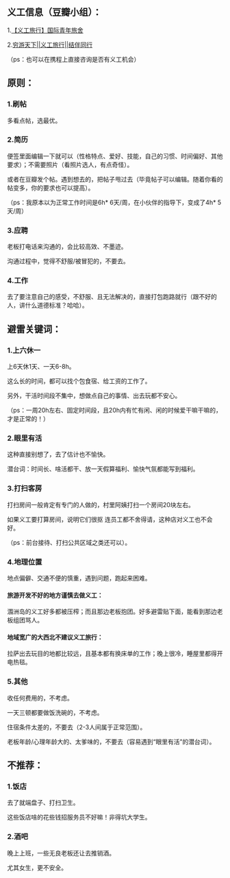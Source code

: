 ## 义工信息（豆瓣小组）：
1.[【义工旅行】国际青年旅舍](https://www.douban.com/group/junehostel/?ref=sidebar) 

2.[穷游天下||义工旅行||结伴同行](https://www.douban.com/group/582645/) 

（ps：也可以在携程上直接咨询是否有义工机会）

## 原则：
### 1.刷帖
多看点帖，选最优。

### 2.简历
便签里面编辑一下就可以（性格特点、爱好、技能，自己的习惯、时间偏好、其他要求）；不需要照片（看照片选人，有点奇怪）。

或者在豆瓣发个帖。遇到想去的，把帖子甩过去（毕竟帖子可以编辑。随着你看的帖变多，你的要求也可以提高）。

（ps：我原本以为正常工作时间是6h* 6天/周，在小伙伴的指导下，变成了4h* 5天/周）

### 3.应聘
老板打电话来沟通的，会比较高效、不墨迹。

沟通过程中，觉得不舒服/被冒犯的，不要去。

### 4.工作
去了要注意自己的感受，不舒服、且无法解决的，直接打包跑路就行（跟不好的人，讲什么道德标准？哈哈）。

## 避雷关键词：
### 1.上六休一
上6天休1天、一天6-8h。

这么长的时间，都可以找个包食宿、给工资的工作了。

另外，干活时间段不集中，想做点自己的事情、出去玩都不安心。

（ps：一周20h左右、固定时间段，且20h内有忙有闲、闲的时候爱干嘛干嘛的，才是正常的！）

### 2.眼里有活
这种直接别想了，去了估计也不愉快。

潜台词：时间长、啥活都干、放一天假算福利、愉快气氛都能写到福利。

### 3.打扫客房
打扫房间一般肯定有专门的人做的，村里阿姨打扫一个房间20块左右。

如果义工要打算房间，说明它们很抠 连员工都不舍得请，这种店对义工也不会好。

（ps：前台接待、打扫公共区域之类还可以）。

### 4.地理位置
地点偏僻、交通不便的慎重，遇到问题，跑起来困难。

#### 旅游开发不好的地方谨慎去做义工：
涠洲岛的义工好多都被压榨；而且那边老板抱团。好多避雷贴下面，能看到那边老板组团骂人。

#### 地域宽广的大西北不建议义工旅行：
拉萨出去玩目的地都比较远，且基本都有换床单的工作；晚上很冷，睡屋里都得开电热毯。

### 5.其他
收任何费用的，不考虑。

一天三顿都要做饭洗碗的，不考虑。

住宿条件太差的，不要去（2-3人间属于正常范围）。

老板年龄/心理年龄大的、太爹味的，不要去（容易遇到“眼里有活”的潜台词）。

## 不推荐：
### 1.饭店
去了就端盘子、打扫卫生。

这些饭店啥的花些钱招服务员不好嘛！非得坑大学生。

### 2.酒吧
晚上上班，一些无良老板还让去推销酒。

尤其女生，更不安全。
